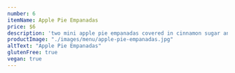 ```yaml
---
number: 6
itemName: Apple Pie Empanadas
price: $6
description: 'two mini apple pie empanadas covered in cinnamon sugar and served with maple glaze'
productImage: "./images/menu/apple-pie-empanadas.jpg"
altText: "Apple Pie Empanadas"
glutenFree: true
vegan: true
---
```

